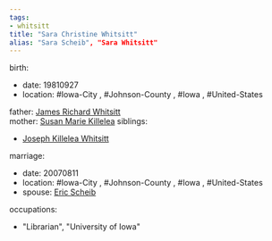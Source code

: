 ```yaml
---
tags:
- whitsitt
title: "Sara Christine Whitsitt"
alias: "Sara Scheib", "Sara Whitsitt"
---
```


birth:
  - date: 19810927
  - location: #Iowa-City , #Johnson-County , #Iowa , #United-States 

father: [James Richard Whitsitt](James%20Richard%20Whitsitt.md)  
mother: [Susan Marie Killelea](Susan%20Marie%20Killelea.md)
siblings:
  - [Joseph Killelea Whitsitt](Joseph%20Killelea%20Whitsitt.md)

marriage:
  - date: 20070811
  - location: #Iowa-City , #Johnson-County , #Iowa , #United-States
  - spouse: [Eric Scheib](Eric%20Scheib)  

occupations:
  - "Librarian", "University of Iowa"



